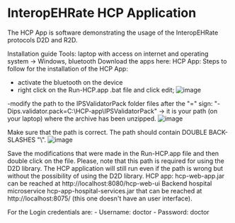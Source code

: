 # InteropEHRate HCP Application

The HCP App is software demonstrating the usage of the InteropEHRate protocols D2D and R2D.

Installation guide
Tools:  laptop with access on internet and operating system -> Windows, bluetooth
Download the apps here: 
HCP App:
 Steps to follow for the installation of the HCP App:
- activate the bluetooth on the device
- right click on the Run-HCP.app .bat file and click edit; 
![image](https://user-images.githubusercontent.com/104497337/168796152-278fc103-ee89-42b2-9587-d827563738d2.png)


-modify the path to the IPSValidatorPack folder files after the "=" sign: "-Dips.validator.pack=C:\\HCP-app\\IPSValidatorPack" -> it is your path (on your laptop) where the archive has been unzipped.
![image](https://user-images.githubusercontent.com/104497337/168796194-1f3c09fb-0ad6-4b2f-b02b-ac98a59f5a3e.png)


Make sure that the path is correct. The path should contain DOUBLE BACK-SLASHES "\\".
![image](https://user-images.githubusercontent.com/104497337/168796107-87ab610b-f4d2-44bf-b34d-0f5fabafb475.png)

Save the modifications that were made in the Run-HCP.app file and then double click on the file.
Please, note that this path is required for using the D2D library. The HCP application will still run even if the path is wrong but without the possibility of using the D2D library.
 HCP app: hcp-web-app.jar can be reached at http://localhost:8080/hcp-web-ui
Backend hospital microservice hcp-app-hospital-services.jar that can be reached at http://localhost:8075/  (this one doesn't have an user interface).

 For the Login credentials are:
	- Username: doctor
	- Password: doctor

